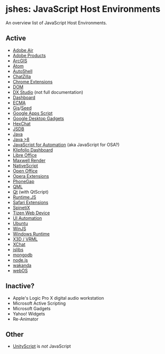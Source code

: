 jshes: JavaScript Host Environments
=====
An overview list of JavaScript Host Environments.

## Active
- [Adobe Air](http://help.adobe.com/en_US/air/html/dev/index.html)
- [Adobe Products](http://www.adobe.com/devnet/scripting.html)
- [ArcGIS](https://developers.arcgis.com/javascript/jsapi/)
- [Atom](https://atom.io/docs/api/)
- [AutoShell](https://support.ca.com/cadocs/0/CA%20Virtual%20Assurance%20for%20Infrastructure%20Managers%2012%208%20SP02-ENU/Bookshelf_Files/HTML/UIHelp/index.htm?toc.htm?854496.html)
- [ChatZilla](http://chatzilla.hacksrus.com/developers/api/)
- [Chrome Extensions](https://developer.chrome.com/extensions/api_index)
- [DOM](http://www.w3.org/DOM/)
- [DX Studio](http://www.dxstudio.com/wiki.aspx?n=Javascript+Functions) (not full documentation)
- [Dashboard](https://developer.apple.com/library/mac/documentation/AppleApplications/Reference/Dashboard_Ref/DashboardRef/DashboardRef.html)
- [ECMA](http://www.ecma-international.org/publications/files/ECMA-ST/Ecma-262.pdf)
- [Gjs](https://wiki.gnome.org/action/show/Projects/Gjs)/[Seed](https://wiki.gnome.org/action/show/Projects/Seed)
- [Google Apps Script](https://developers.google.com/apps-script/)
- [Google Desktop Gadgets](https://developers.google.com/gadgets/docs/reference/)
- [HexChat](http://hexchat.readthedocs.org/en/latest/script_javascript.html)
- [JSDB](http://www.jsdb.org/reference.html)
- [Java](https://developer.mozilla.org/en-US/docs/Mozilla/Projects/Rhino/Scripting_Java)
- [Java >8](http://docs.oracle.com/javase/8/docs/technotes/guides/scripting/prog_guide/javascript.html#CIHFFHED)
- [JavaScript for Automation](https://developer.apple.com/library/prerelease/mac/releasenotes/InterapplicationCommunication/RN-JavaScriptForAutomation/index.html) <pre-release> (aka JavaScript for OSA?)
- [Klipfolio Dashboard](http://developer.klipfolio.com/api/)
- [Libre Office](http://api.libreoffice.org/)
- [Maxwell Render](http://support.nextlimit.com/display/maxwelldocs/Scripting)
- [NativeScript](http://www.telerik.com/nativescript)
- [Open Office](http://www.openoffice.org/api/)
- [Opera Extensions](http://dev.opera.com/extensions/)
- [PhoneGap](http://phonegap.com/)
- [QML](http://qt-project.org/doc/qt-5/qtqml-javascript-hostenvironment.html)
- [Qt](http://qt-project.org/doc/qt-5/qtscript-index.html) (with QtScript)
- [Runtime.JS](http://runtimejs.org/)
- [Safari Extensions](https://developer.apple.com/library/safari/documentation/UserExperience/Reference/SafariExtensionsReference/_index.html)
- [SpinetiX](http://support.spinetix.com/wiki/JavaScript)
- [Tizen Web Device](https://developer.tizen.org/dev-guide/2.2.1/org.tizen.web.device.apireference/index.html)
- [UI Automation](https://developer.apple.com/library/ios/documentation/DeveloperTools/Reference/UIAutomationRef/_index.html)
- [Ubuntu](http://developer.ubuntu.com/api/html5/current/)
- [WinJS](http://msdn.microsoft.com/en-us/library/windows/apps/br229773.aspx)
- [Windows Runtime](http://msdn.microsoft.com/en-us/library/windows/apps/br211377.aspx)
- [X3D / VRML](http://www.web3d.org/x3d/specifications/vrml/ISO-IEC-14772-VRML97/part1/javascript.html)
- [XChat](https://unborn.ludost.net/xcdscript/)
- [jslibs](https://code.google.com/p/jslibs/wiki/JSLibs)
- [mongodb](http://api.mongodb.org/js/current/)
- [node.js](http://nodejs.org/api)
- [wakanda](http://doc.wakanda.org/home2.en.html)
- [webOS](https://developer.palm.com/content/api/reference/javascript-libraries.html)

## Inactive?
- Apple's Logic Pro X digital audio workstation
- Microsoft Active Scripting
- Microsoft Gadgets
- Yahoo! Widgets
- Re-Animator

## Other
- [UnityScript](http://docs.unity3d.com/ScriptReference/) is *not* JavaScript
